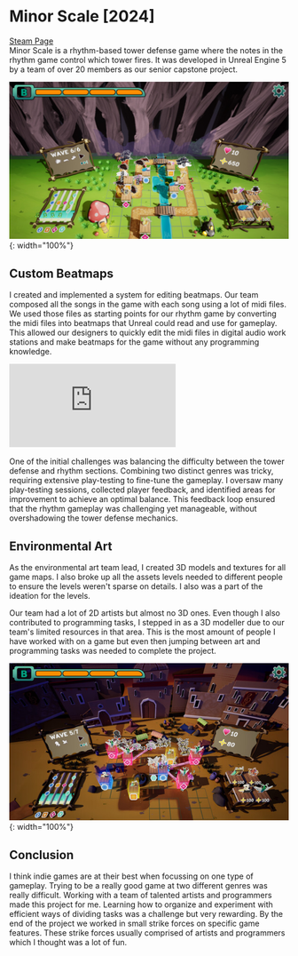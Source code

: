 # Minor Scale [2024]
[Steam Page](https://store.steampowered.com/app/2376030/Minor_Scale/)\
Minor Scale is a rhythm-based tower defense game where the notes in the rhythm game control which tower fires.
It was developed in Unreal Engine 5 by a team of over 20 members as our senior capstone project.

![minorScreenshot](/assets/minorScale.jpg){: width="100%"}

## Custom Beatmaps
I created and implemented a system for editing beatmaps. Our team composed all the songs in the game with each song using a lot of midi files.
We used those files as starting points for our rhythm game by converting the midi files into beatmaps that Unreal could read and use for gameplay.
This allowed our designers to quickly edit the midi files in digital audio work stations and make beatmaps for the game without any programming knowledge.

<iframe src="https://www.youtube.com/embed/gL9AQtCHhDU?start=78&amp;end=99" frameborder="0" allow="accelerometer; autoplay; encrypted-media; gyroscope; picture-in-picture" allowfullscreen></iframe>

One of the initial challenges was balancing the difficulty between the tower defense and rhythm sections. Combining two distinct genres was tricky, requiring extensive play-testing to fine-tune the gameplay. I oversaw many play-testing sessions, collected player feedback, and identified areas for improvement to achieve an optimal balance. This feedback loop ensured that the rhythm gameplay was challenging yet manageable, without overshadowing the tower defense mechanics.

## Environmental Art
As the environmental art team lead, I created 3D models and textures for all game maps. I also broke up all the assets levels needed to different people to ensure the levels weren't sparse on details.
I also was a part of the ideation for the levels.

Our team had a lot of 2D artists but almost no 3D ones. Even though I also contributed to programming tasks, I stepped in as a 3D modeller due to our team's limited resources in that area.
This is the most amount of people I have worked with on a game but even then jumping between art and programming tasks was needed to complete the project.  

![minorScreenshot](/assets/minor2.jpg){: width="100%"}

## Conclusion
I think indie games are at their best when focussing on one type of gameplay. Trying to be a really good game at two different genres was really difficult. 
Working with a team of talented artists and programmers made this project for me. Learning how to organize and experiment with efficient ways of dividing tasks was a challenge but very rewarding.
By the end of the project we worked in small strike forces on specific game features. These strike forces usually comprised of artists and programmers which I thought was a lot of fun.